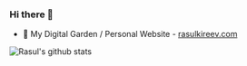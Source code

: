 ### Hi there 👋

- 🌱 My Digital Garden / Personal Website - [rasulkireev.com](https://rasulkireev.com)

![Rasul's github stats](https://github-readme-stats.vercel.app/api?username=rasulkireev&count_private=true&show_icons=true)
